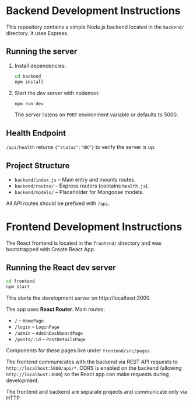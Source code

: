 # Backend Development Instructions

This repository contains a simple Node.js backend located in the `backend/` directory. It uses Express.

## Running the server

1. Install dependencies:
   ```bash
   cd backend
   npm install
   ```
2. Start the dev server with nodemon:
   ```bash
   npm run dev
   ```
   The server listens on `PORT` environment variable or defaults to 5000.

## Health Endpoint

`/api/health` returns `{"status":"OK"}` to verify the server is up.

## Project Structure

- `backend/index.js` – Main entry and mounts routes.
- `backend/routes/` – Express routers (contains `health.js`).
- `backend/models/` – Placeholder for Mongoose models.

All API routes should be prefixed with `/api`.

# Frontend Development Instructions

The React frontend is located in the `frontend/` directory and was bootstrapped with Create React App.

## Running the React dev server

```bash
cd frontend
npm start
```

This starts the development server on http://localhost:3000.

The app uses **React Router**. Main routes:
- `/` – `HomePage`
- `/login` – `LoginPage`
- `/admin` – `AdminDashboardPage`
- `/posts/:id` – `PostDetailsPage`

Components for these pages live under `frontend/src/pages`.

The frontend communicates with the backend via REST API requests to `http://localhost:5000/api/*`. CORS is enabled on the backend (allowing `http://localhost:3000`) so the React app can make requests during development.

The frontend and backend are separate projects and communicate only via HTTP.
